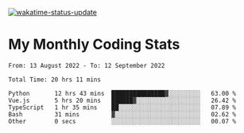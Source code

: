 [![wakatime-status-update](https://github.com/noopurphalak/noopurphalak/workflows/wakatime-status-update/badge.svg)](https://github.com/noopurphalak/noopurphalak/actions/workflows/main.yml)

# My Monthly Coding Stats

<!--START_SECTION:waka-->

```text
From: 13 August 2022 - To: 12 September 2022

Total Time: 20 hrs 11 mins

Python       12 hrs 43 mins  ███████████████▓░░░░░░░░░   63.00 %
Vue.js       5 hrs 20 mins   ██████▓░░░░░░░░░░░░░░░░░░   26.42 %
TypeScript   1 hr 35 mins    ██░░░░░░░░░░░░░░░░░░░░░░░   07.89 %
Bash         31 mins         ▓░░░░░░░░░░░░░░░░░░░░░░░░   02.62 %
Other        0 secs          ░░░░░░░░░░░░░░░░░░░░░░░░░   00.07 %
```

<!--END_SECTION:waka-->
